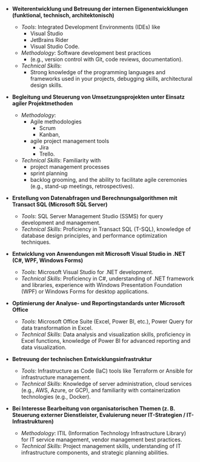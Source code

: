 - **Weiterentwicklung und Betreuung der internen Eigenentwicklungen (funktional, technisch, architektonisch)**
   - *Tools*: Integrated Development Environments (IDEs) like 
      - Visual Studio
      - JetBrains Rider
      - Visual Studio Code.
   - *Methodology*: Software development best practices 
     - (e.g., version control with Git, code reviews, documentation).
   - *Technical Skills*: 
     - Strong knowledge of the programming languages and frameworks used in your projects, debugging skills, architectural design skills.

- **Begleitung und Steuerung von Umsetzungsprojekten unter Einsatz agiler Projektmethoden**
   - *Methodology*: 
      - Agile methodologies
        - Scrum
        - Kanban, 
      - agile project management tools 
        - Jira
        - Trello.
   - *Technical Skills*: Familiarity with 
      - project management processes
      - sprint planning
      - backlog grooming, and the ability to facilitate agile ceremonies (e.g., stand-up meetings, retrospectives).

- **Erstellung von Datenabfragen und Berechnungsalgorithmen mit Transact SQL (Microsoft SQL Server)**
   - *Tools*: SQL Server Management Studio (SSMS) for query development and management.
   - *Technical Skills*: Proficiency in Transact SQL (T-SQL), knowledge of database design principles, and performance optimization techniques.

- **Entwicklung von Anwendungen mit Microsoft Visual Studio in .NET (C#, WPF, Windows Forms)**
   - *Tools*: Microsoft Visual Studio for .NET development.
   - *Technical Skills*: Proficiency in C#, understanding of .NET framework and libraries, experience with Windows Presentation Foundation (WPF) or Windows Forms for desktop applications.

- **Optimierung der Analyse- und Reportingstandards unter Microsoft Office**
   - *Tools*: Microsoft Office Suite (Excel, Power BI, etc.), Power Query for data transformation in Excel.
   - *Technical Skills*: Data analysis and visualization skills, proficiency in Excel functions, knowledge of Power BI for advanced reporting and data visualization.

- **Betreuung der technischen Entwicklungsinfrastruktur**
   - *Tools*: Infrastructure as Code (IaC) tools like Terraform or Ansible for infrastructure management.
   - *Technical Skills*: Knowledge of server administration, cloud services (e.g., AWS, Azure, or GCP), and familiarity with containerization technologies (e.g., Docker).

- **Bei Interesse Bearbeitung von organisatorischen Themen (z. B. Steuerung externer Dienstleister, Evaluierung neuer IT-Strategien / IT-Infrastrukturen)**
   - *Methodology*: ITIL (Information Technology Infrastructure Library) for IT service management, vendor management best practices.
   - *Technical Skills*: Project management skills, understanding of IT infrastructure components, and strategic planning abilities.
